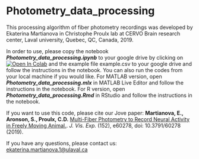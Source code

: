# Photometry_data_processing

This processing algorithm of fiber photometry recordings was developed by Ekaterina Martianova in Christophe Proulx lab at CERVO Brain research center, Laval university, Quebec, QC, Canada, 2019.

In order to use, please copy the notebook ___Photometry_data_processing.ipynb___ to your google drive by clicking on [![Open In Colab](https://colab.research.google.com/assets/colab-badge.svg)](https://colab.research.google.com/github/katemartian/Photometry_data_processing/blob/master/Photometry_data_processing.ipynb) and the example file example.csv to your google drive and follow the instructions in the notebook. You can also run the codes from your local machine if you would like. For MATLAB version, open ___Photometry_data_processing.mlx___ in MATLAB Live Editor and follow the instructions in the notebook. For R version, open ___Photometry_data_processing.Rmd___ in RStudio and follow the instructions in the notebook.

If you want to use this code, please cite our Jove paper: __Martianova, E., Aronson, S., Proulx, C.D.__ [Multi-Fiber Photometry to Record Neural Activity in Freely Moving Animal.](https://www.jove.com/video/60278/multi-fiber-photometry-to-record-neural-activity-freely-moving). _J. Vis. Exp._ (152), e60278, doi: 10.3791/60278 (2019).

If you have any questions, please contact us: ekaterina.martianova.1@ulaval.ca
